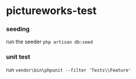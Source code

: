 # pictureworks-test

### seeding

run the seeder `php artisan db:seed`

### unit test

run `vendor\bin\phpunit --filter 'Tests\\Feature'`
